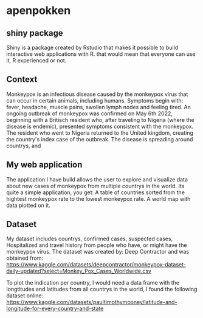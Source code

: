 # apenpokken
## shiny package

Shiny is a package created by Rstudio that makes it possible to build interactive web applications with R. that would mean that everyone can use it, R experienced or not.

## Context

Monkeypox is an infectious disease caused by the monkeypox virus that can occur in certain animals, including humans. Symptoms begin with: fever, headache, muscle pains, swollen lymph nodes and feeling tired. An ongoing outbreak of monkeypox was confirmed on May 6th 2022, beginning with a Britisch resident who, after traveling to Nigeria (where the disease is endemic), presented symptoms consistent with the monkeypox. The resident who went to Nigeria returned to the United kingdom, creating the country's index case of the outbreak. The disease is spreading around countrys, and 

## My web application

The application I have build allows the user to explore and visualize data about new cases of monkeypox from multiple countrys in the world. Its quite a simple application, you get:
A table of countries sorted from the hightest monkeypox rate to the lowest monkeypox rate.
A world map with data plotted on it.

## Dataset

My dataset includes countrys, confirmed cases, suspected cases, Hospitalized and travel history from people who have, or might have the monkeypox virus. The dataset was created by: Deep Contractor and was obtained from: 
https://www.kaggle.com/datasets/deepcontractor/monkeypox-dataset-daily-updated?select=Monkey_Pox_Cases_Worldwide.csv

To plot the indication per country, I would need a data frame with the longtitudes and latitudes from all countrys in the world, I found the following dataset online: https://www.kaggle.com/datasets/paultimothymooney/latitude-and-longitude-for-every-country-and-state